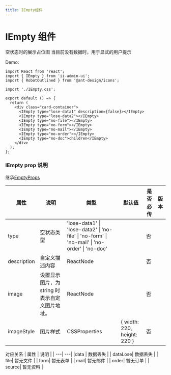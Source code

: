 ```yaml
---
title: IEmpty组件
---
```


# IEmpty 组件

空状态时的展示占位图
当目前没有数据时，用于显式的用户提示

Demo:

```tsx
import React from 'react';
import { IEmpty } from 'ii-admin-ui';
import { RobotOutlined } from '@ant-design/icons';

import './IEmpty.css';

export default () => {
  return (
    <div class="card-container">
      <IEmpty type="lose-data1" description={false}></IEmpty>
      <IEmpty type="lose-data2"></IEmpty>
      <IEmpty type="no-file"></IEmpty>
      <IEmpty type="no-form"></IEmpty>
      <IEmpty type="no-mail"></IEmpty>
      <IEmpty type="no-order"></IEmpty>
      <IEmpty type="no-doc">children</IEmpty>
    </div>
  );
};
```

<!-- <API src='../../src/components/IEmpty'> -->

### IEmpty prop 说明

继承[EmptyProps](https://ant.design/components/empty-cn/#API)

| 属性        | 说明                                           | 类型                                                                                          | 默认值                      | 是否必传 | 版本 |
| ----------- | ---------------------------------------------- | --------------------------------------------------------------------------------------------- | --------------------------- | -------- | ---- |
| type        | 空状态类型                                     | 'lose-data1' \| 'lose-data2' \| 'no-file' \| 'no-form' \| 'no-mail' \| 'no-order' \| 'no-doc' |                             | 否       |      |
| description | 自定义描述内容                                 | ReactNode                                                                                     |                             | 否       |      |
| image       | 设置显示图片，为 string 时表示自定义图片地址。 | ReactNode                                                                                     |                             | 否       |      |
| imageStyle  | 图片样式                                       | CSSProperties                                                                                 | { width: 220, height: 220 } | 否       |      |

对应关系
| 属性 | 说明 |
| ---| ---|
|data | 数据丢失 |
| dataLose| 数据丢失 |
| file| 暂无文件 |
| form| 暂无表单 |
| mail| 暂无邮件 |
| order| 暂无订单 |
| source| 暂无资料 |
